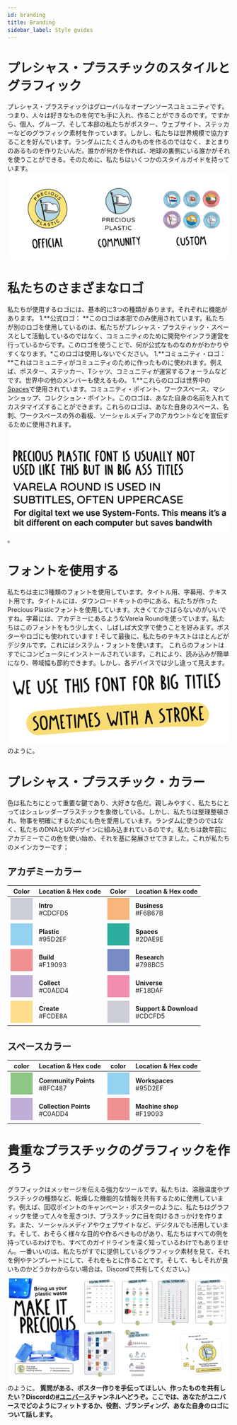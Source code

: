 ```yaml
--- 
id: branding 
title: Branding 
sidebar_label: Style guides 
--- 
```

<style> 
:root { 
  --highlight: #f090b3; 
  --links: #f090b3; 
  --hover: #f2a5c1; 
} 
</style> 
# プレシャス・プラスチックのスタイルとグラフィック 
プレシャス・プラスティックはグローバルなオープンソースコミュニティです。つまり、人々は好きなものを何でも手に入れ、作ることができるのです。ですから、個人、グループ、そして本部の私たちがポスター、ウェブサイト、ステッカーなどのグラフィック素材を作っています。しかし、私たちは世界規模で協力することを好んでいます。ランダムにたくさんのものを作るのではなく、まとまりのあるものを作りたいんだ。誰かが何かを作れば、地球の裏側にいる誰かがそれを使うことができる。そのために、私たちはいくつかのスタイルガイドを持っています。 
<img src="../assets/universe/our-logos.png" /></img> 
# 私たちのさまざまなロゴ 
私たちが使用するロゴには、基本的に3つの種類があります。それぞれに機能があります。 
1.**公式ロゴ： **このロゴは本部でのみ使用されています。私たちが別のロゴを使用しているのは、私たちがプレシャス・プラスティック・スペースとして活動しているのではなく、コミュニティのために開発やインフラ運営を行っているからです。このロゴを使うことで、何が公式なものなのかがわかりやすくなります。*このロゴは使用しないでください。 
1.**コミュニティ・ロゴ： **これはコミュニティがコミュニティのために作ったものに使われます。例えば、ポスター、ステッカー、Tシャツ、コミュニティが運営するフォーラムなどです。世界中の他のメンバーも使えるもの。 
1.**これらのロゴは世界中の[Spaces](../spaces)で使用されています。コミュニティ・ポイント、ワークスペース、マシンショップ、コレクション・ポイント。このロゴは、あなた自身の名前を入れてカスタマイズすることができます。これらのロゴは、あなた自身のスペース、名刺、ワークスペースの外の看板、ソーシャルメディアのアカウントなどを宣伝するために使用されます。 
<img src="../assets/universe/ourfonts.png" />。 
# フォントを使用する 
私たちは主に3種類のフォントを使用しています。タイトル用、字幕用、テキスト用です。タイトルには、ダウンロードキットの中にある、私たちが作ったPrecious Plasticフォントを使用しています。大きくてかさばらないのがいいですね。字幕には、アカデミーにあるようなVarela Roundを使っています。私たちはこのフォントをもう少し太く、しばしば大文字で使うことを好みます。ポスターやロゴにも使われています！そして最後に、私たちのテキストはほとんどがデジタルです。これにはシステム・フォントを使います。  これらのフォントはすでにコンピュータにインストールされています。これにより、読み込みが簡単になり、帯域幅も節約できます。しかし、各デバイスでは少し違って見えます。 
<img src="../assets/universe/title-font.png" />のように。 
# プレシャス・プラスチック・カラー 
色は私たちにとって重要な鍵であり、大好きな色だ。親しみやすく、私たちにとってはシュレッダープラスチックを象徴している。しかし、私たちは整理整頓され、物事を明確にするためにも色を愛用しています。ランダムに使うのではなく、私たちのDNAとUXデザインに組み込まれているのです。私たちは数年前にアカデミーでこの色を使い始め、それを基に発展させてきました。これが私たちのメインカラーです； 
## アカデミーカラー 
| Color   |  Location & Hex code         | Color | Location & Hex code                  | 
|----------|---------------|--|--------| 
| <img src="../assets/universe/CDCFD5.jpg" width="100%" height="50px" /> | __Intro__ <br> #CDCFD5    | <img src="../assets/universe/F6B67B.jpg" width="100%" height="50px"/> | __Business__ <br> #F6B67B	| 
| <img src="../assets/universe/95D2EF.jpg" width="100%" height="50px" /> | __Plastic__ <br> #95D2EF |  <img src="../assets/universe/2DAE9E.jpg" width="100%" height="50px"/> | __Spaces__ <br> #2DAE9E |   
| <img src="../assets/universe/F19093.jpg" width="100%" height="50px" /> | __Build__ <br> #F19093 |    <img src="../assets/universe/798BC5.jpg" width="100%" height="50px"/> | __Research__ <br> #798BC5 | 
| <img src="../assets/universe/C0ADD4.jpg" width="100%" height="50px" /> | __Collect__ <br> #C0ADD4 |  <img src="../assets/universe/F18DAF.jpg" width="100%" height="50px"/> | __Universe__ <br> #F18DAF | 
| <img src="../assets/universe/FCDE8A.jpg" width="100%" height="50px" /> | __Create__ <br> #FCDE8A |  <img src="../assets/universe/CDCFD5.jpg" width="100%" height="50px"/> | __Support & Download__ <br> #CDCFD5 | 
## スペースカラー 
|  color | Location & Hex code           | color | Location & Hex code                   | 
|----------|---------------|--|--------| 
| <img src="../assets/universe/8ec685.jpg" width="100%" height="50px" /> | __Community Points__ <br> #8FC487    | <img src="../assets/universe/95D2EF.jpg" width="100%" height="50px"/> | __Workspaces__ <br> #95D2EF	| 
| <img src="../assets/universe/C0ADD4.jpg" width="100%" height="50px" /> | __Collection Points__ <br> #C0ADD4    | <img src="../assets/universe/F19093.jpg" width="100%" height="50px"/> | __Machine shop__ <br> #F19093	| 
# 貴重なプラスチックのグラフィックを作ろう 
グラフィックはメッセージを伝える強力なツールです。私たちは、溶融温度やプラスチックの種類など、乾燥した機能的な情報を共有するために使用しています。例えば、回収ポイントのキャンペーン・ポスターのように、私たちはグラフィックを使って人々を惹きつけ、プラスチックに目を向けるきっかけを作ります。また、ソーシャルメディアやウェブサイトなど、デジタルでも活用しています。そして、おそらく様々な目的や作るべきものがあり、私たちはすべての例を持っているわけでも、すべてのガイドラインを深く知っているわけでもありません。一番いいのは、私たちがすでに提供しているグラフィック素材を見て、それを例やテンプレートにして、それをもとに作ることです。そして、もしそれが良いものかどうかわからない場合は、Discordで共有してください。） 
<img src="../assets/universe/posters.png" />のように。 
<b>質問がある、ポスター作りを手伝ってほしい、作ったものを共有したい？Discordの[#ユニバース](https://discordapp.com/invite/QUw8A3w)チャンネルへどうぞ。ここでは、あなたがユニバースでどのようにフィットするか、役割、ブランディング、あなた自身のロゴについて話します。 
